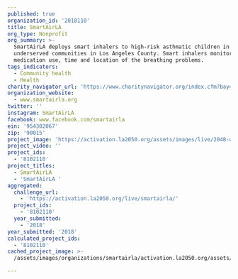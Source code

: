 ```yaml
---
published: true
organization_id: '2018110'
title: SmartAirLA
org_type: Nonprofit
org_summary: >-
  SmartAirLA deploys smart inhalers to high-risk asthmatic children in
  underserved communities in Los Angeles County. Smart inhalers monitor
  medication use, time and location of the breathing problems.
tags_indicators:
  - Community health
  - Health
charity_navigator_url: 'https://www.charitynavigator.org/index.cfm?bay=search.profile&ein=954302067'
organization_website:
  - www.smartairla.org
twitter: ''
instagram: SmartAirLA
facebook: www.facebook.com/smartairla
ein: '954302067'
zip: '90015'
project_image: 'https://activation.la2050.org/assets/images/live/2048-wide/smartairla.jpg'
project_video: ''
project_ids:
  - '8102110'
project_titles:
  - SmartAirLA
  - 'SmartAirLA '
aggregated:
  challenge_url:
    - 'https://activation.la2050.org/live/smartairla/'
  project_ids:
    - '8102110'
  year_submitted:
    - '2018'
year_submitted: '2018'
calculated_project_ids:
  - '8102110'
cached_project_image: >-
  /assets/images/organizations/smartairla/activation.la2050.org/assets/images/live/2048-wide/smartairla.jpg

---
```

